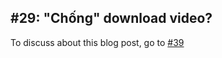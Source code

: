 ## #29: "Chống" download video? 

To discuss about this blog post, go to [#39](https://github.com/ngxson/blog-comments/issues/39)

<!-- {"issue":39} -->